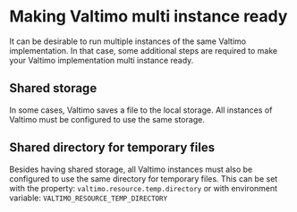 # Making Valtimo multi instance ready

It can be desirable to run multiple instances of the same Valtimo implementation. In that case, some additional steps
are required to make your Valtimo implementation multi instance ready.

## Shared storage

In some cases, Valtimo saves a file to the local storage. All instances of Valtimo must be configured to use the same
storage.

## Shared directory for temporary files

Besides having shared storage, all Valtimo instances must also be configured to use the same directory for temporary
files. This can be set with the property: `valtimo.resource.temp.directory` or with environment
variable: `VALTIMO_RESOURCE_TEMP_DIRECTORY`
